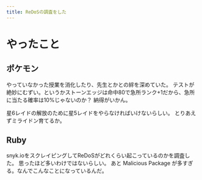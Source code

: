```yaml
---
title: ReDoSの調査をした
---
```


# やったこと

## ポケモン

やっていなかった授業を消化したり、先生とかとの絆を深めていた。
テストが絶妙にむずい。というかストーンエッジは命中80で急所ランク+1だから、急所に当たる確率は10%じゃないのか？
納得がいかん。

星6レイドの解放のために星5レイドをやらなければいけないらしい。
とりあえずミライドン育てるか。

## Ruby

snyk.ioをスクレイピングしてReDoSがどれくらい起こっているのかを調査した。
思ったほど多いわけではないらしい。
あと Malicious Package が多すぎる。なんでこんなことになっているんだ。
